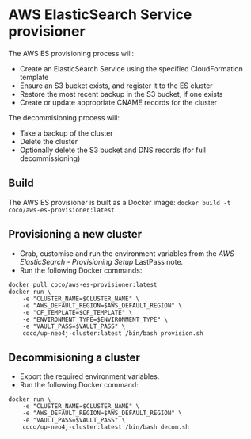 # AWS ElasticSearch Service provisioner

The AWS ES provisioning process will:

 * Create an ElasticSearch Service using the specified CloudFormation template
 * Ensure an S3 bucket exists, and register it to the ES cluster
 * Restore the most recent backup in the S3 bucket, if one exists
 * Create or update appropriate CNAME records for the cluster

The decommisioning process will:

 * Take a backup of the cluster
 * Delete the cluster
 * Optionally delete the S3 bucket and DNS records (for full decommissioning)

## Build
The AWS ES provisioner is built as a Docker image:
`docker build -t coco/aws-es-provisioner:latest .`

## Provisioning a new cluster
- Grab, customise and run the environment variables from the *AWS ElasticSearch - Provisioning Setup* LastPass note.
- Run the following Docker commands:
```
docker pull coco/aws-es-provisioner:latest
docker run \
    -e "CLUSTER_NAME=$CLUSTER_NAME" \
    -e "AWS_DEFAULT_REGION=$AWS_DEFAULT_REGION" \
    -e "CF_TEMPLATE=$CF_TEMPLATE" \
    -e "ENVIRONMENT_TYPE=$ENVIRONMENT_TYPE" \
    -e "VAULT_PASS=$VAULT_PASS" \
    coco/up-neo4j-cluster:latest /bin/bash provision.sh
```

## Decommisioning a cluster
- Export the required environment variables.
- Run the following Docker command:
```
docker run \
    -e "CLUSTER_NAME=$CLUSTER_NAME" \
    -e "AWS_DEFAULT_REGION=$AWS_DEFAULT_REGION" \
    -e "VAULT_PASS=$VAULT_PASS" \
    coco/up-neo4j-cluster:latest /bin/bash decom.sh
```
